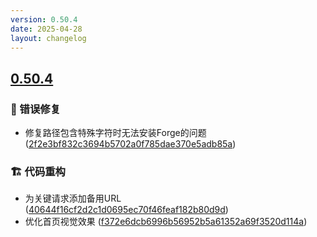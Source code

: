 ```yaml
---
version: 0.50.4
date: 2025-04-28
layout: changelog
---
```

## [0.50.4](#0.50.4)
### 🐛 错误修复

- 修复路径包含特殊字符时无法安装Forge的问题 ([2f2e3bf832c3694b5702a0f785dae370e5adb85a](https://github.com/Voxelum/x-minecraft-launcher/commit/2f2e3bf832c3694b5702a0f785dae370e5adb85a))
### 🏗️ 代码重构

- 为关键请求添加备用URL ([40644f16cf2d2c1d0695ec70f46feaf182b80d9d](https://github.com/Voxelum/x-minecraft-launcher/commit/40644f16cf2d2c1d0695ec70f46feaf182b80d9d))
- 优化首页视觉效果 ([f372e6dcb6996b56952b5a61352a69f3520d114a](https://github.com/Voxelum/x-minecraft-launcher/commit/f372e6dcb6996b56952b5a61352a69f3520d114a))
